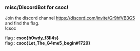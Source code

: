 ### misc/DiscordBot for csoc!
Join the discord channel https://discord.com/invite/Gr9hfVB3G5 \
and find the flag. \
!csoc


flag : **csoc\{h0wdy_f3ll4s}** \
flag : **csoc\{Let_The_G4me5_begin#1729}**